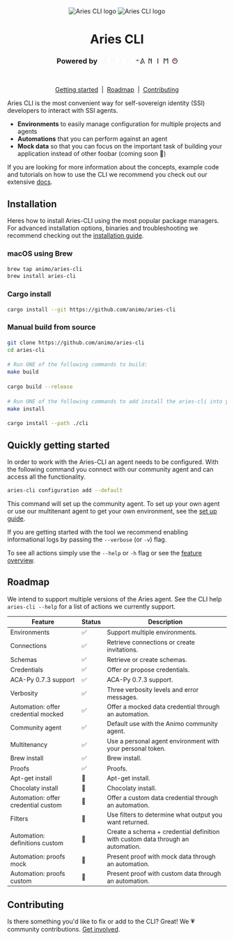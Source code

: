 <p align="center">
  <br />
  <img
    alt="Aries CLI logo"
    src="./images/aries-cli-dark.svg#gh-dark-mode-only"
    height="250px"
  />
   <img
    alt="Aries CLI logo"
    src="./images/aries-cli-light.svg#gh-light-mode-only"
    height="250px"
  />
</p>

<h1 align="center" ><b>Aries CLI</b></h1>

<h3 align="center">Powered by &nbsp; <img src="./images/animo-logo-dark-background.png#gh-dark-mode-only" height="12px"><img src="./images/animo-logo-light-background.png#gh-light-mode-only" height="12px"></h3><br>

<p align="center">
<a href="#getting-started">Getting started</a> &nbsp;|&nbsp;
  <a href="#roadmap">Roadmap</a> &nbsp;|&nbsp;
  <a href="#contributing">Contributing</a> 
    
</p>

<!-- Add badges? -->

Aries CLI is the most convenient way for self-sovereign identity (SSI) developers to interact with SSI agents.

* **Environments** to easily manage configuration for multiple projects and agents
* **Automations** that you can perform against an agent
* **Mock data** so that you can focus on the important task of building your application instead of other foobar (coming soon 🚧)

If you are looking for more information about the concepts, example code and tutorials on how to use the CLI we recommend you check out our extensive [docs](https://docs.aries-cli.animo.id/).

## Installation

Heres how to install Aries-CLI using the most popular package managers. For advanced installation options, binaries and troubleshooting we recommend checking out the [installation guide](https://docs.aries-cli.animo.id/guides/installation).

### macOS using Brew

```sh
brew tap animo/aries-cli 
brew install aries-cli
```

### Cargo install

```sh
cargo install --git https://github.com/animo/aries-cli
```

### Manual build from source

```sh
git clone https://github.com/animo/aries-cli
cd aries-cli

# Run ONE of the following commands to build:
make build

cargo build --release

# Run ONE of the following commands to add install the aries-cli into your PATH
make install 

cargo install --path ./cli

```

## Quickly getting started

In order to work with the Aries-CLI an agent needs to be configured. With the following command you connect with our community agent and can access all the functionality.

```sh
aries-cli configuration add --default
```

This command will set up the community agent. To set up your own agent or use our multitenant agent to get your own environment, see the [set up guide](https://docs.aries-cli.animo.id/guides/configuration). 

If you are getting started with the tool we recommend enabling informational logs by passing the `--verbose` (or `-v`) flag.

To see all actions simply use the `--help` or `-h` flag or see the [feature overview](https://docs.aries-cli.animo.id/features/introduction). 

## Roadmap

We intend to support multiple versions of the Aries agent. See the CLI help `aries-cli --help` for a list of actions we currently support.

| Feature                             | Status | Description                                                                     |
| ----------------------------------- | ------ | ------------------------------------------------------------------------------- |
| Environments                        | ✅      | Support multiple environments.                                                  |
| Connections                         | ✅      | Retrieve connections or create invitations.                                     |
| Schemas                             | ✅      | Retrieve or create schemas.                                                     |
| Credentials                         | ✅      | Offer or propose credentials.                                                   |
| ACA-Py 0.7.3 support                | ✅      | ACA-Py 0.7.3 support.                                                           |
| Verbosity                           | ✅      | Three verbosity levels and error messages.                                      |
| Automation: offer credential mocked | ✅      | Offer a mocked data credential through an automation.                           |
| Community agent                     | ✅      | Default use with the Animo community agent.                                     |
| Multitenancy                        | ✅      | Use a personal agent environment with your personal token.                      |
| Brew install                        | ✅      | Brew install.                                                                   |
| Proofs                              | ✅      | Proofs.                                                                         |
| Apt-get install                     | 🚧      | Apt-get install.                                                                |
| Chocolaty install                   | 🚧      | Chocolaty install.                                                              |
| Automation: offer credential custom | 🚧      | Offer a custom data credential through an automation.                           |
| Filters                             | 🚧      | Use filters to determine what output you want returned.                         |
| Automation: definitions custom      | 🚧      | Create a schema + credential definition with custom data through an automation. |
| Automation: proofs mock             | 🚧      | Present proof with mock data through an automation.                             |
| Automation: proofs custom           | 🚧      | Present proof with custom data through an automation.                           |


## Contributing

Is there something you'd like to fix or add to the CLI? Great! We 💗 community
contributions. [Get involved](https://docs.aries-cli.animo.id/community/contributing).
